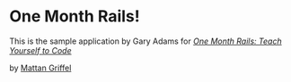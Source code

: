 # One Month Rails!

This is the sample application by Gary Adams for
[*One Month Rails: Teach Yourself to Code*](http://onemonthrails.com)

by [Mattan Griffel](http://mattangriffel.com)